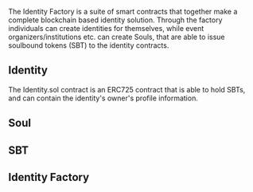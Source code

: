 
The Identity Factory is a suite of smart contracts that together make a complete blockchain based identity solution.
Through the factory individuals can create identities for themselves, while event organizers/institutions etc. can create Souls, that are able to issue soulbound tokens (SBT) to the identity contracts.

## Identity

The Identity.sol contract is an ERC725 contract that is able to hold SBTs, and can contain the identity's owner's profile information.

## Soul

## SBT

## Identity Factory

